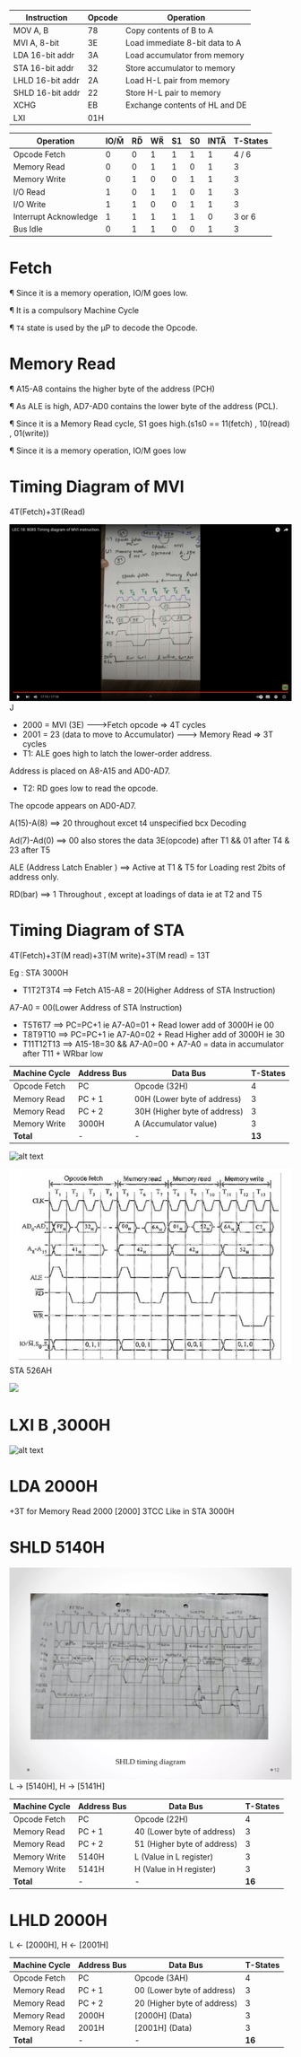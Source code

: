 | Instruction      | Opcode | Operation                      |
| ---------------- | ------ | ------------------------------ |
| MOV A, B         | 78     | Copy contents of B to A        |
| MVI A, 8-bit     | 3E     | Load immediate 8-bit data to A |
| LDA 16-bit addr  | 3A     | Load accumulator from memory   |
| STA 16-bit addr  | 32     | Store accumulator to memory    |
| LHLD 16-bit addr | 2A     | Load H-L pair from memory      |
| SHLD 16-bit addr | 22     | Store H-L pair to memory       |
| XCHG             | EB     | Exchange contents of HL and DE |
| LXI              | 01H    |                                |

| **Operation**         | **IO/M̅** | **RD̅** | **WR̅** | **S1** | **S0** | **INTA̅** | **T-States** |
| --------------------- | -------- | ------ | ------ | ------ | ------ | -------- | ------------ |
| Opcode Fetch          | 0        | 0      | 1      | 1      | 1      | 1        | 4 / 6        |
| Memory Read           | 0        | 0      | 1      | 1      | 0      | 1        | 3            |
| Memory Write          | 0        | 1      | 0      | 0      | 1      | 1        | 3            |
| I/O Read              | 1        | 0      | 1      | 1      | 0      | 1        | 3            |
| I/O Write             | 1        | 1      | 0      | 0      | 1      | 1        | 3            |
| Interrupt Acknowledge | 1        | 1      | 1      | 1      | 1      | 0        | 3 or 6       |
| Bus Idle              | 0        | 1      | 1      | 0      | 0      | 1        | 3            |

# Fetch

¶ Since it is a memory operation, IO/M goes low.

¶ It is a compulsory Machine Cycle

¶ `T4` state is used by the µP to decode the Opcode.

# Memory Read

¶ A15-A8 contains the higher byte of the address (PCH)

¶ As ALE is high, AD7-AD0 contains the lower byte of the address (PCL).

¶ Since it is a Memory Read cycle, S1 goes high.(s1s0 == 11(fetch) , 10(read) , 01(write))

¶ Since it is a memory operation, IO/M goes low

# Timing Diagram of MVI 

4T(Fetch)+3T(Read)

![1729367576656](images/TimingDiagram/1729367576656.png) J

- 2000 = MVI (3E) --->Fetch opcode => 4T cycles
- 2001 = 23 (data to move to Accumulator) ---> Memory Read => 3T cycles
- T1: ALE goes high to latch the lower-order address.

Address is placed on A8-A15 and AD0-AD7.

- T2: RD goes low to read the opcode.

The opcode appears on AD0-AD7.

A(15)-A(8) ==> 20 throughout excet t4 unspecified bcx Decoding

Ad(7)-Ad(0) ==> 00 also stores the data 3E(opcode) after T1 && 01 after T4 & 23 after T5 

ALE (Address Latch Enabler ) ==> Active at T1 & T5 for Loading rest 2bits of address only. 

RD(bar) ==> 1 Throughout , except at loadings of data ie at T2 and T5

# Timing Diagram of STA

4T(Fetch)+3T(M read)+3T(M write)+3T(M read) = 13T

Eg : STA 3000H

- T1T2T3T4 ==> Fetch A15-A8 = 20(Higher Address of STA Instruction)

 A7-A0 = 00(Lower Address of STA Instruction)

- T5T6T7 ==>  PC=PC+1 ie A7-A0=01 + Read  lower add of 3000H ie 00
- T8T9T10 ==>  PC=PC+1 ie A7-A0=02 + Read Higher add of 3000H ie 30
- T11T12T13 ==>  A15-18=30 && A7-A0=00    + A7-A0 = data in accumulator after T11  + WRbar low

| **Machine Cycle** | **Address Bus** | **Data Bus**                 | **T-States** |
| ----------------- | --------------- | ---------------------------- | ------------ |
| Opcode Fetch      | PC              | Opcode (32H)                 | 4            |
| Memory Read       | PC + 1          | 00H (Lower byte of address)  | 3            |
| Memory Read       | PC + 2          | 30H (Higher byte of address) | 3            |
| Memory Write      | 3000H           | A (Accumulator value)        | 3            |
| **Total**         | -               | -                            | **13**       |

![alt text](<Screenshot 2024-10-20 at 1.51.32 AM.png>)

![alt text](image-2.png)STA 526AH

![](https://1.bp.blogspot.com/-KZOZkLV74pg/Tese8ZlWq7I/AAAAAAAAAR4/35mfk-ByQ5g/s1600/13Tstates.JPG)

# LXI B ,3000H

![alt text](<Screenshot 2024-10-21 at 4.29.20 PM.png>)

# LDA 2000H

+3T for Memory Read  2000   [2000]   3TCC   Like in STA 3000H

# SHLD 5140H
![alt text](image-3.png)
L -> [5140H], H -> [5141H]

| **Machine Cycle** | **Address Bus** | **Data Bus**                | **T-States** |
| ----------------- | --------------- | --------------------------- | ------------ |
| Opcode Fetch      | PC              | Opcode (22H)                | 4            |
| Memory Read       | PC + 1          | 40 (Lower byte of address)  | 3            |
| Memory Read       | PC + 2          | 51 (Higher byte of address) | 3            |
| Memory Write      | 5140H           | L (Value in L register)     | 3            |
| Memory Write      | 5141H           | H (Value in H register)     | 3            |
| **Total**         | -               | -                           | **16**       |

# LHLD 2000H

L <- [2000H], H <- [2001H]

| **Machine Cycle** | **Address Bus** | **Data Bus**                | **T-States** |
| ----------------- | --------------- | --------------------------- | ------------ |
| Opcode Fetch      | PC              | Opcode (3AH)                | 4            |
| Memory Read       | PC + 1          | 00 (Lower byte of address)  | 3            |
| Memory Read       | PC + 2          | 20 (Higher byte of address) | 3            |
| Memory Read       | 2000H           | [2000H] (Data)              | 3            |
| Memory Read       | 2001H           | [2001H] (Data)              | 3            |
| **Total**         | -               | -                           | **16**       |